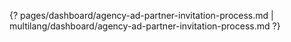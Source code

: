 {? pages/dashboard/agency-ad-partner-invitation-process.md | multilang/dashboard/agency-ad-partner-invitation-process.md ?}

